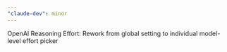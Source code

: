 ```yaml
---
"claude-dev": minor
---
```


OpenAI Reasoning Effort: Rework from global setting to individual model-level effort picker
